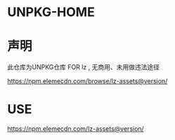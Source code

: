 # UNPKG-HOME
# 声明
此仓库为UNPKG仓库 FOR lz , 无商用、未用做违法途径

https://npm.elemecdn.com/browse/lz-assets@version/

# USE

https://npm.elemecdn.com/lz-assets@version/
